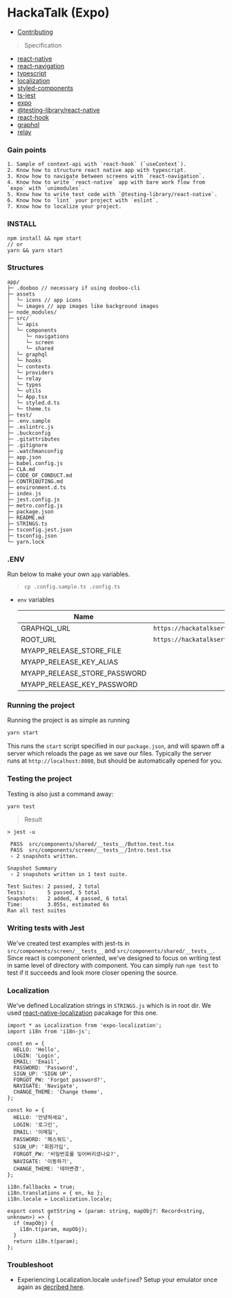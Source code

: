 # HackaTalk (Expo)

- [Contributing](https://github.com/dooboolab/hackatalk/blob/master/CONTRIBUTING.md#client)

> Specification

- [react-native](https://github.com/facebook/react-native)
- [react-navigation](https://github.com/react-navigation/react-navigation)
- [typescript](https://github.com/Microsoft/TypeScript)
- [localization](https://github.com/stefalda/ReactNativeLocalization)
- [styled-components](https://github.com/styled-components/styled-components)
- [ts-jest](https://github.com/kulshekhar/ts-jest)
- [expo](https://expo.io)
- [@testing-library/react-native](https://www.native-testing-library.com/docs/install)
- [react-hook](https://reactjs.org/docs/hooks-intro.html)
- [graphql](https://graphql.org)
- [relay](https://relay.dev)

### Gain points

```
1. Sample of context-api with `react-hook` (`useContext`).
2. Know how to structure react native app with typescript.
3. Know how to navigate between screens with `react-navigation`.
4. Know how to write `react-native` app with bare work flow from `expo` with `unimodules`.
5. Know how to write test code with `@testing-library/react-native`.
6. Know how to `lint` your project with `eslint`.
7. Know how to localize your project.
```

### INSTALL

```
npm install && npm start
// or
yarn && yarn start
```

### Structures

```text
app/
├─ .dooboo // necessary if using dooboo-cli
├─ assets
│  └─ icons // app icons
│  └─ images // app images like background images
├─ node_modules/
├─ src/
│  └─ apis
│  └─ components
│     └─ navigations
│     └─ screen
│     └─ shared
│  └─ graphql
│  └─ hooks
│  └─ contexts
│  └─ providers
│  └─ relay
│  └─ types
│  └─ utils
│  └─ App.tsx
│  └─ styled.d.ts
│  └─ theme.ts
├─ test/
├─ .env.sample
├─ .eslintrc.js
├─ .buckconfig
├─ .gitattributes
├─ .gitignore
├─ .watchmanconfig
├─ app.json
├─ babel.config.js
├─ CLA.md
├─ CODE_OF_CONDUCT.md
├─ CONTRIBUTING.md
├─ environment.d.ts
├─ index.js
├─ jest.config.js
├─ metro.config.js
├─ package.json
├─ README.md
├─ STRINGS.ts
├─ tsconfig.jest.json
├─ tsconfig.json
└─ yarn.lock
```

### .ENV

Run below to make your own `app` variables.

> `cp .config.sample.ts .config.ts`

- `env` variables

  | Name                      | default | required | description                 |
  | ------------------- | -------------------------------------------------------------------------------- | --------- | ----------------------- |
  | GRAPHQL_URL                  | `https://hackatalkserver.azurewebsites.net/graphql` | yes |  |
  | ROOT_URL                     | `https://hackatalkserver.azurewebsites.net`         | yes |  |
  | MYAPP_RELEASE_STORE_FILE     |                                      |     |  |
  | MYAPP_RELEASE_KEY_ALIAS      |                                      |     |  |
  | MYAPP_RELEASE_STORE_PASSWORD |                                      |     |  |
  | MYAPP_RELEASE_KEY_PASSWORD   |                                      |     |  |

### Running the project

Running the project is as simple as running

```sh
yarn start
```

This runs the `start` script specified in our `package.json`, and will spawn off a server which reloads the page as we save our files.
Typically the server runs at `http://localhost:8080`, but should be automatically opened for you.

### Testing the project

Testing is also just a command away:

```sh
yarn test
```

> Result

```
> jest -u

 PASS  src/components/shared/__tests__/Button.test.tsx
 PASS  src/components/screen/__tests__/Intro.test.tsx
 › 2 snapshots written.

Snapshot Summary
 › 2 snapshots written in 1 test suite.

Test Suites: 2 passed, 2 total
Tests:       5 passed, 5 total
Snapshots:   2 added, 4 passed, 6 total
Time:        3.055s, estimated 6s
Ran all test suites
```

### Writing tests with Jest

We've created test examples with jest-ts in `src/components/screen/__tests__` and `src/components/shared/__tests__`. Since react is component oriented, we've designed to focus on writing test in same level of directory with component. You can simply run `npm test` to test if it succeeds and look more closer opening the source.

### Localization

We've defined Localization strings in `STRINGS.js` which is in root dir.
We used [react-native-localization](https://github.com/stefalda/ReactNativeLocalization) pacakage for this one.

```
import * as Localization from 'expo-localization';
import i18n from 'i18n-js';

const en = {
  HELLO: 'Hello',
  LOGIN: 'Login',
  EMAIL: 'Email',
  PASSWORD: 'Password',
  SIGN_UP: 'SIGN UP',
  FORGOT_PW: 'Forgot password?',
  NAVIGATE: 'Navigate',
  CHANGE_THEME: 'Change theme',
};

const ko = {
  HELLO: '안녕하세요',
  LOGIN: '로그인',
  EMAIL: '이메일',
  PASSWORD: '패스워드',
  SIGN_UP: '회원가입',
  FORGOT_PW: '비밀번호를 잊어버리셨나요?',
  NAVIGATE: '이동하기',
  CHANGE_THEME: '테마변경',
};

i18n.fallbacks = true;
i18n.translations = { en, ko };
i18n.locale = Localization.locale;

export const getString = (param: string, mapObj?: Record<string, unknown>) => {
  if (mapObj) {
    i18n.t(param, mapObj);
  }
  return i18n.t(param);
};
```

### Troubleshoot

- Experiencing Localization.locale `undefined`? Setup your emulator once again as [decribed here](https://github.com/expo/expo/issues/5735#issuecomment-534063072).
